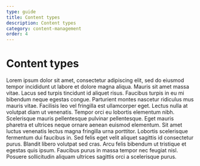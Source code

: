 ```yaml
---
type: guide
title: Content types
description: Content types
category: content-management
order: 4
---
```


# Content types

Lorem ipsum dolor sit amet, consectetur adipiscing elit, sed do eiusmod tempor incididunt ut labore et dolore magna aliqua. Mauris sit amet massa vitae. Lacus sed turpis tincidunt id aliquet risus. Faucibus turpis in eu mi bibendum neque egestas congue. Parturient montes nascetur ridiculus mus mauris vitae. Facilisis leo vel fringilla est ullamcorper eget. Lectus nulla at volutpat diam ut venenatis. Tempor orci eu lobortis elementum nibh. Scelerisque mauris pellentesque pulvinar pellentesque. Eget mauris pharetra et ultrices neque ornare aenean euismod elementum. Sit amet luctus venenatis lectus magna fringilla urna porttitor. Lobortis scelerisque fermentum dui faucibus in. Sed felis eget velit aliquet sagittis id consectetur purus. Blandit libero volutpat sed cras. Arcu felis bibendum ut tristique et egestas quis ipsum. Faucibus purus in massa tempor nec feugiat nisl. Posuere sollicitudin aliquam ultrices sagittis orci a scelerisque purus.
